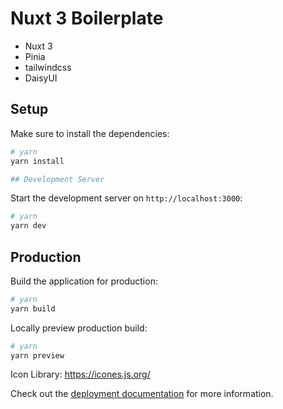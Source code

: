 # Nuxt 3 Boilerplate

* Nuxt 3
* Pinia
* tailwindcss
* DaisyUI

## Setup

Make sure to install the dependencies:

```bash
# yarn
yarn install

## Development Server
````

Start the development server on `http://localhost:3000`:

```bash
# yarn
yarn dev
```

## Production

Build the application for production:

```bash
# yarn
yarn build
```

Locally preview production build:

```bash
# yarn
yarn preview
```

Icon Library:
https://icones.js.org/

Check out the [deployment documentation](https://nuxt.com/docs/getting-started/deployment) for more information.
